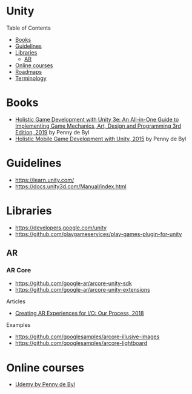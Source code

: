 # Unity

Table of Contents
- [Books](#books)
- [Guidelines](#guidelines)
- [Libraries](#libraries)
  - [AR](#ar)
- [Online courses](#online-courses)
- [Roadmaps](#roadmaps)
- [Terminology](#terminology)

# Books
- [Holistic Game Development with Unity 3e: An All-in-One Guide to Implementing Game Mechanics, Art, Design and Programming 3rd Edition, 2019](https://www.amazon.com/Holistic-Game-Development-Unity-All/dp/1138480622) by Penny de Byl
- [Holistic Mobile Game Development with Unity, 2015](https://www.amazon.com/Holistic-Mobile-Game-Development-Unity-ebook/dp/B00LPK9F28) by Penny de Byl

# Guidelines
- https://learn.unity.com/
- https://docs.unity3d.com/Manual/index.html

# Libraries
- https://developers.google.com/unity
- https://github.com/playgameservices/play-games-plugin-for-unity

## AR
### AR Core
- https://github.com/google-ar/arcore-unity-sdk
- https://github.com/google-ar/arcore-unity-extensions

Articles
- [Creating AR Experiences for I/O: Our Process, 2018](https://developers.googleblog.com/2018/05/creating-ar-experiences-for-io-our.html)

Examples
- https://github.com/googlesamples/arcore-illusive-images
- https://github.com/googlesamples/arcore-lightboard

# Online courses
- [Udemy by Penny de Byl](https://www.udemy.com/user/holistic3d/)

